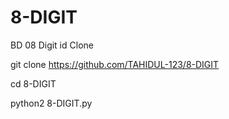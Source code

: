 # 8-DIGIT
BD 08 Digit id Clone
 
git clone https://github.com/TAHIDUL-123/8-DIGIT

cd 8-DIGIT

python2 8-DIGIT.py
